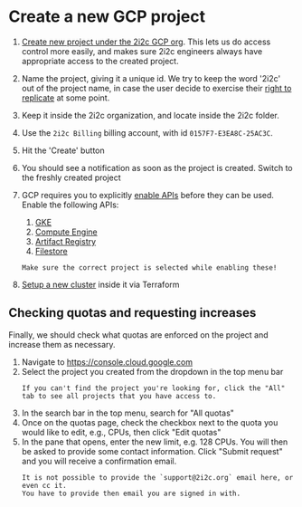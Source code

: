 # Create a new GCP project

1. [Create new project under the 2i2c GCP org](https://console.cloud.google.com/projectcreate?previousPage=%2Fhome%2Fdashboard%3Fproject%3Dtwo-eye-two-see%26organizationId%3D0&organizationId=184174754493).
   This lets us do access control more easily, and makes sure 2i2c engineers always
   have appropriate access to the created project.
2. Name the project, giving it a unique id. We try to keep the word '2i2c' out
   of the project name, in case the user decide to exercise their [right to
   replicate](https://2i2c.org/right-to-replicate/) at some point.
3. Keep it inside the 2i2c organization, and locate inside the 2i2c folder.
4. Use the `2i2c Billing` billing account, with id `0157F7-E3EA8C-25AC3C`.
5. Hit the 'Create' button
6. You should see a notification as soon as the project is created. Switch to the freshly
   created project
7. GCP requires you to explicitly [enable APIs](https://cloud.google.com/apis/docs/getting-started#enabling_apis)
   before they can be used. Enable the following APIs:
   1. [GKE](https://console.cloud.google.com/apis/library/container.googleapis.com)
   2. [Compute Engine](https://console.cloud.google.com/apis/api/compute.googleapis.com/overview)
   3. [Artifact Registry](https://console.cloud.google.com/apis/library/artifactregistry.googleapis.com)
   4. [Filestore](https://console.cloud.google.com/apis/api/file.googleapis.com/overview)

   ```{note}
   Make sure the correct project is selected while enabling these!
   ```

8. [Setup a new cluster](new-cluster:new-cluster) inside it via Terraform

## Checking quotas and requesting increases

Finally, we should check what quotas are enforced on the project and increase them as necessary.

1. Navigate to <https://console.cloud.google.com>
2. Select the project you created from the dropdown in the top menu bar
   ```{tip}
   If you can't find the project you're looking for, click the "All" tab to see all projects that you have access to.
   ```
3. In the search bar in the top menu, search for "All quotas"
4. Once on the quotas page, check the checkbox next to the quota you would like to edit, e.g., CPUs, then click "Edit quotas"
5. In the pane that opens, enter the new limit, e.g. 128 CPUs.
   You will then be asked to provide some contact information.
   Click "Submit request" and you will receive a confirmation email.
   ```{warning}
   It is not possible to provide the `support@2i2c.org` email here, or even cc it.
   You have to provide then email you are signed in with.
   ```
